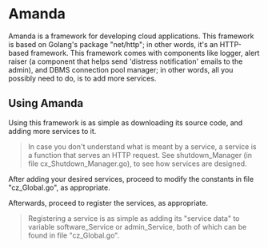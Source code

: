 # Amanda

Amanda is a framework for developing cloud applications. This framework is based on Golang's package "net/http"; in other words, it's an HTTP-based framework. This framework comes with components like logger, alert raiser (a component that helps send 'distress notification' emails to the admin), and DBMS connection pool manager; in other words, all you possibly need to do, is to add more services.



## Using Amanda

Using this framework is as simple as downloading its source code, and adding more services to it.

> In case you don't understand what is meant by a service, a service is a function that serves an HTTP request. See shutdown\_Manager (in file cx\_Shutdown\_Manager.go), to see how services are designed.



After adding your desired services, proceed to modify the constants in file "cz\_Global.go", as appropriate.

Afterwards, proceed to register the services, as appropriate. 

> Registering a service is as simple as adding its "service data" to variable software\_Service or admin\_Service, both of which can be found in file "cz\_Global.go".